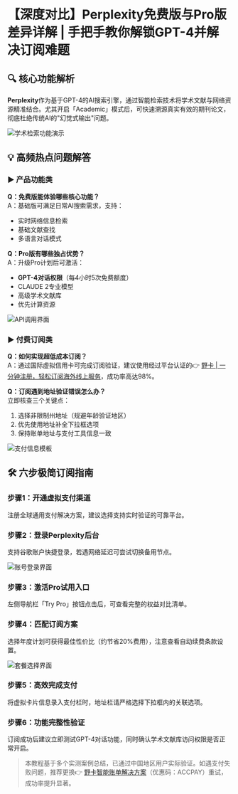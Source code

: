 # 【深度对比】Perplexity免费版与Pro版差异详解 | 手把手教你解锁GPT-4并解决订阅难题

## 🔍 核心功能解析
**Perplexity**作为基于GPT-4的AI搜索引擎，通过智能检索技术将学术文献与网络资源精准结合。尤其开启「Academic」模式后，可快速溯源真实有效的期刊论文，彻底杜绝传统AI的"幻觉式输出"问题。

![学术检索功能演示](https://bbtdd.com/wp-content/uploads/img/2447017734329.webp)

## 💡 高频热点问题解答

### ▶️ 产品功能类
**Q：免费版能体验哪些核心功能？**  
A：基础版可满足日常AI搜索需求，支持：
- 实时网络信息检索
- 基础文献查找
- 多语言对话模式

**Q：Pro版有哪些独占优势？**  
A：升级Pro计划后可激活：
- **GPT-4对话权限**（每4小时5次免费额度）
- CLAUDE 2专业模型
- 高级学术文献库
- 优先计算资源

![API调用界面](https://bbtdd.com/wp-content/uploads/img/923583337846334.webp)

### ▶️ 付费订阅类
**Q：如何实现超低成本订阅？**  
A：通过国际虚拟信用卡可完成订阅验证，建议使用经过平台认证的👉 [野卡 | 一分钟注册，轻松订阅海外线上服务](https://bbtdd.com/yeka)，成功率高达98%。

**Q：订阅遇到地址验证错误怎么办？**  
立即核查三个关键点：
1. 选择非限制州地址（规避年龄验证地区）
2. 优先使用地址补全下拉框选项
3. 保持账单地址与支付工具信息一致

![支付信息模板](https://bbtdd.com/wp-content/uploads/img/2494678739318.webp)

## 🛠️ 六步极简订阅指南

### 步骤1：开通虚拟支付渠道
注册全球通用支付解决方案，建议选择支持实时验证的可靠平台。

### 步骤2：登录Perplexity后台
支持谷歌账户快捷登录，若遇网络延迟可尝试切换备用节点。

![账号登录界面](https://bbtdd.com/wp-content/uploads/img/030655858.webp)

### 步骤3：激活Pro试用入口
左侧导航栏「Try Pro」按钮点击后，可查看完整的权益对比清单。

### 步骤4：匹配订阅方案
选择年度计划可获得最佳性价比（约节省20%费用），注意查看自动续费条款设置。

![套餐选择界面](https://bbtdd.com/wp-content/uploads/img/904804265.webp)

### 步骤5：高效完成支付
将虚拟卡片信息录入支付栏时，地址栏请严格选择下拉框内的关联选项。

### 步骤6：功能完整性验证
订阅成功后建议立即测试GPT-4对话功能，同时确认学术文献库访问权限是否正常开启。

> 本教程基于多个实测案例总结，已通过中国地区用户实际验证。如遇支付失败问题，推荐更换👉 [野卡智能账单解决方案](https://bbtdd.com/yeka)（优惠码：ACCPAY）重试，成功率提升显著。